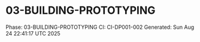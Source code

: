 # 03-BUILDING-PROTOTYPING
Phase: 03-BUILDING-PROTOTYPING
CI: CI-DP001-002
Generated: Sun Aug 24 22:41:17 UTC 2025
